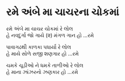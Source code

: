 # રમે અંબે મા ચાચરના ચોકમાં

રમે અંબે મા ચાચર ચોકમાં રે લોલ  
હે નવદુર્ગા જો ગાયે (૨) મંગળ ગાન હો ...રમે  

પાવાગઢથી કાળકા પધાર્યા રે લોલ  
હે માયે સોળે સજી શણગાર હો ...રમે  

ચમકે ચૂડીઓ ને ધમકે તાળીઓ રે લોલ  
હે માના ઝાંઝરનો ઝણકાર હો ...રમે  
